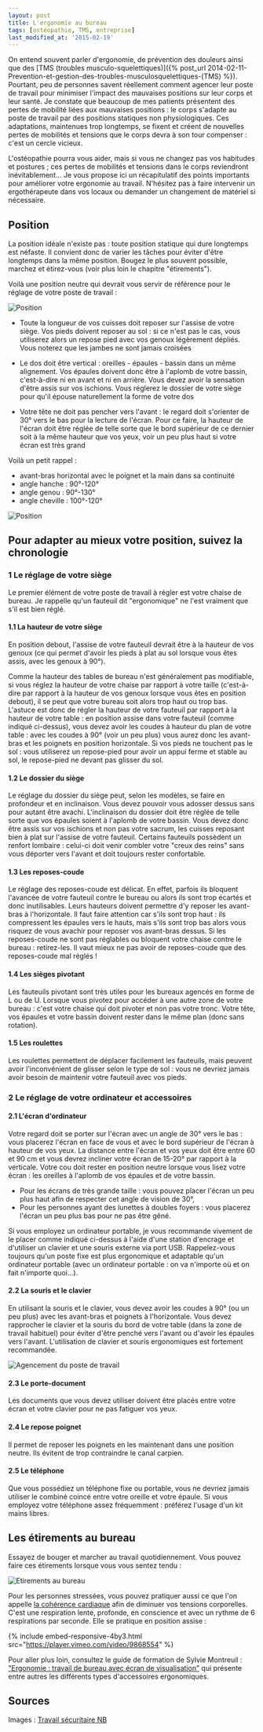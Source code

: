 ```yaml
---
layout: post
title: L'ergonomie au bureau
tags: [ostéopathie, TMS, entreprise]
last_modified_at: '2015-02-19'
---
```


On entend souvent parler d'ergonomie, de prévention des douleurs ainsi que des [TMS (troubles musculo-squelettiques)]({% post_url 2014-02-11-Prevention-et-gestion-des-troubles-musculosquelettiques-(TMS) %}). Pourtant, peu de personnes savent réellement comment agencer leur poste de travail pour minimiser l'impact des mauvaises positions sur leur corps et leur santé. Je constate que beaucoup de mes patients présentent des pertes de mobilité liées aux mauvaises positions : le corps s'adapte au poste de travail par des positions statiques non physiologiques. Ces adaptations, maintenues trop longtemps, se fixent et créent de nouvelles pertes de mobilités et tensions que le corps devra à son tour compenser : c'est un cercle vicieux.

L'ostéopathie pourra vous aider, mais si vous ne changez pas vos habitudes et postures ; ces pertes de mobilités et tensions dans le corps reviendront inévitablement...
Je vous propose ici un récapitulatif des points importants pour améliorer votre ergonomie au travail.
N'hésitez pas à faire intervenir un ergothérapeute dans vos locaux ou demander un changement de matériel si nécessaire.

## Position

La position idéale n'existe pas : toute position statique qui dure longtemps est néfaste. Il convient donc de varier les tâches pour éviter d'être longtemps dans la même position. Bougez le plus souvent possible, marchez et étirez-vous (voir plus loin le chapitre "étirements").

Voilà une position neutre qui devrait vous servir de référence pour le réglage de votre poste de travail :

![Position](/assets/2015-02-05/Position.png)

- Toute la longueur de vos cuisses doit reposer sur l'assise de votre siège. Vos pieds doivent reposer au sol : si ce n'est pas le cas, vous utiliserez alors un repose pied avec vos genoux légèrement dépliés. Vous noterez que les jambes ne sont jamais croisées

- Le dos doit être vertical : oreilles - épaules - bassin dans un même alignement. Vos épaules doivent donc être à l'aplomb de votre bassin, c'est-à-dire ni en avant et ni en arrière. Vous devez avoir la sensation d'être assis sur vos ischions. Vous réglerez le dossier de votre siège pour qu'il épouse naturellement la forme de votre dos

- Votre tête ne doit pas pencher vers l'avant :  le regard doit s'orienter de 30° vers le bas pour la lecture de l'écran. Pour ce faire, la hauteur de l'écran doit être réglée de telle sorte que le bord supérieur de ce dernier soit à la même hauteur que vos yeux, voir un peu plus haut si votre écran est très grand

Voilà un petit rappel :

- avant-bras horizontal avec le poignet et la main dans sa continuité
- angle hanche : 90°-120°
- angle genou : 90°-130°
- angle cheville : 100°-120°

![Position](/assets/2015-02-05/Position2.png)

## Pour adapter au mieux votre position, suivez la chronologie

### 1 Le réglage de votre siège

Le premier élément de votre poste de travail à régler est votre chaise de bureau. Je rappelle qu'un fauteuil dit "ergonomique" ne l'est vraiment que s'il est bien réglé.

#### 1.1 La hauteur de votre siège

En position debout, l'assise de votre fauteuil devrait être à la hauteur de vos genoux (ce qui permet d'avoir les pieds à plat au sol lorsque vous êtes assis, avec les genoux à 90°).

Comme la hauteur des tables de bureau n'est généralement pas modifiable, si vous réglez la hauteur de votre chaise par rapport à votre taille (c'est-à-dire par rapport à la hauteur de vos genoux lorsque vous êtes en position debout), il se peut que votre bureau soit alors trop haut ou trop bas. L'astuce est donc de régler la hauteur de votre fauteuil par rapport à la hauteur de votre table : en position assise dans votre fauteuil (comme indiqué ci-dessus), vous devez avoir les coudes à hauteur du plan de votre table : avec les coudes à 90° (voir un peu plus) vous aurez donc les avant-bras et les poignets en position horizontale. Si vos pieds ne touchent pas le sol : vous utiliserez un repose-pied pour avoir un appui ferme et stable au sol, le repose-pied ne devant pas glisser du sol.

#### 1.2 Le dossier du siège

Le réglage du dossier du siège peut, selon les modèles, se faire en profondeur et en inclinaison. Vous devez pouvoir vous adosser dessus sans pour autant être avachi. L'inclinaison du dossier doit être réglée de telle sorte que vos épaules soient à l'aplomb de votre bassin. Vous devez donc être assis sur vos ischions et non pas votre sacrum, les cuisses reposant bien à plat sur l'assise de votre fauteuil. Certains fauteuils possèdent un renfort lombaire : celui-ci doit venir combler votre "creux des reins" sans vous déporter vers l'avant et doit toujours rester confortable.

#### 1.3 Les reposes-coude

Le réglage des reposes-coude est délicat. En effet, parfois ils bloquent l'avancée de votre fauteuil contre le bureau ou alors ils sont trop écartés et donc inutilisables. Leurs hauteurs doivent permettre d'y reposer les avant-bras à l'horizontale. Il faut faire attention car s'ils sont trop haut : ils compressent les épaules vers le hauts, mais s'ils sont trop bas alors vous risquez de vous avachir pour reposer vos avant-bras dessus. Si les reposes-coude ne sont pas réglables ou bloquent votre chaise contre le bureau : retirez-les. Il vaut mieux ne pas avoir de reposes-coude que des reposes-coude mal réglés !

#### 1.4 Les sièges pivotant

Les fauteuils pivotant sont très utiles pour les bureaux agencés en forme de L ou de U. Lorsque vous pivotez pour accéder à une autre zone de votre bureau : c'est votre chaise qui doit pivoter et non pas votre tronc. Votre tête, vos épaules et votre bassin doivent rester dans le même plan (donc sans rotation).

#### 1.5 Les roulettes

Les roulettes permettent de déplacer facilement les fauteuils, mais peuvent avoir l'inconvénient de glisser selon le type de sol : vous ne devriez jamais avoir besoin de maintenir votre fauteuil avec vos pieds.

### 2 Le réglage de votre ordinateur et accessoires

#### 2.1 L'écran d'ordinateur

Votre regard doit se porter sur l'écran avec un angle de 30° vers le bas : vous placerez l'écran en face de vous et avec le bord supérieur de l'écran à hauteur de vos yeux. La distance entre l'écran et vos yeux doit être entre 60 et 90 cm et vous devrez incliner votre écran de 15-20° par rapport à la verticale. Votre cou doit rester en position neutre lorsque vous lisez votre écran : les oreilles à l'aplomb de vos épaules et de votre bassin.

- Pour les écrans de très grande taille : vous pouvez placer l'écran un peu plus haut afin de respecter cet angle de vision de 30°,
- Pour les personnes ayant des lunettes à doubles foyers : vous placerez l'écran un peu plus bas pour ne pas être gêné.

Si vous employez un ordinateur portable, je vous recommande vivement de le placer comme indiqué ci-dessus à l'aide d'une station d'encrage et d'utiliser un clavier et une souris externe via port USB. Rappelez-vous toujours qu'un poste fixe est plus ergonomique et adaptable qu'un ordinateur portable (avec un ordinateur portable : on va n'importe où et on fait n'importe quoi...).

#### 2.2 La souris et le clavier

En utilisant la souris et le clavier, vous devez avoir les coudes à 90° (ou un peu plus) avec les avant-bras et poignets à l'horizontale. Vous devez rapprocher le clavier et la souris du bord de votre table (dans la zone de travail habituel) pour éviter d'être penché vers l'avant ou d'avoir les épaules vers l'avant. L'utilisation de clavier et souris ergonomiques est fortement recommandée.

![Agencement du poste de travail](/assets/2015-02-05/Agencement.png)

#### 2.3 Le porte-document

Les documents que vous devez utiliser doivent être placés entre votre écran et votre clavier pour ne pas fatiguer vos yeux.

#### 2.4 Le repose poignet

Il permet de reposer les poignets en les maintenant dans une position neutre. Ils évitent de trop contraindre le canal carpien.

#### 2.5 Le téléphone

Que vous possédiez un téléphone fixe ou portable, vous ne devriez jamais utiliser le combiné coincé entre votre oreille et votre épaule. Si vous employez votre téléphone assez fréquemment : préférez l'usage d'un kit mains libres.

## Les étirements au bureau

Essayez de bouger et marcher au travail quotidiennement. Vous pouvez faire ces étirements lorsque vous vous sentez tendu :

![Etirements au bureau](/assets/2015-02-05/Etirements.png)

Pour les personnes stressées, vous pouvez pratiquer aussi ce que l'on appelle [la cohérence cardiaque](http://www.thierrysouccar.com/bien-etre/info/comment-entrer-en-coherence-cardiaque-493) afin de diminuer vos tensions corporelles. C'est une respiration lente, profonde, en conscience et avec un rythme de 6 respirations par seconde. Elle se pratique en position assise :

{% include embed-responsive-4by3.html src="https://player.vimeo.com/video/9868554" %}

Pour aller plus loin, consultez le guide de formation de Sylvie Montreuil : ["Ergonomie : travail de bureau avec écran de visualisation"](http://www.cgsst.com/stock/fra/guide-dergonomie.pdf) qui présente entre autres les différents types d'accessoires ergonomiques.

## Sources

Images : [Travail sécuritaire NB](http://travailsecuritairenb.ca/docs/officefrdist.pdf)

